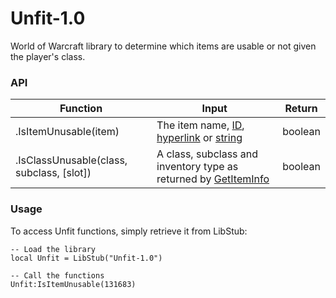 # Unfit-1.0
World of Warcraft library to determine which items are usable or not given the player's class.

### API
 Function | Input | Return
 -------- | ----- | ------
.IsItemUnusable(item) | The item name, [ID](http://wowprogramming.com/docs/api_types#itemID), [hyperlink](http://wowprogramming.com/docs/api_types#hyperlink) or [string](http://wowprogramming.com/docs/api_types#itemString) | boolean
.IsClassUnusable(class, subclass, [slot]) | A class, subclass and inventory type as returned by [GetItemInfo](http://wowprogramming.com/docs/api/GetItemInfo) | boolean

### Usage
To access Unfit functions, simply retrieve it from LibStub:

    -- Load the library
    local Unfit = LibStub("Unfit-1.0")

    -- Call the functions
    Unfit:IsItemUnusable(131683)
